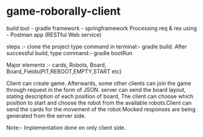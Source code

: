 # game-roborally-client

build tool - gradle
framework  - springframework
Processing req & res using - Postman app (RESTful Web service)

steps :- 
clone the project 
type command in terminal:- gradle build. After successful build, type command:- gradle bootRun

Major elements :-  cards, Robots, Board, Board_Fields(PIT,REBOOT,EMPTY,START etc)

Client can create game. Afterwards, some other clients can join the game through request in the form of JSON. server can send the board layout, stating description of each position of board, The client can choose which position to start and choose the robot from the available robots.Client can send the cards for the movement of the robot.Mocked responses are being generated from the server side.

Note:- Implementation done on only client side.
